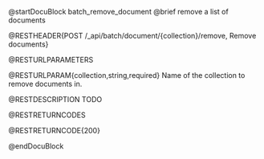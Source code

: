 
@startDocuBlock batch_remove_document
@brief remove a list of documents

@RESTHEADER{POST /_api/batch/document/{collection}/remove, Remove documents}

@RESTURLPARAMETERS

@RESTURLPARAM{collection,string,required}
Name of the collection to remove documents in.

@RESTDESCRIPTION
TODO

@RESTRETURNCODES

@RESTRETURNCODE{200}

@endDocuBlock
